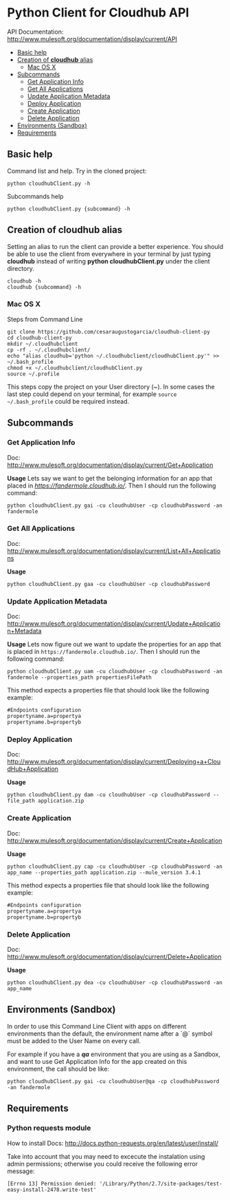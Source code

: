 # Python Client for Cloudhub API

API Documentation: http://www.mulesoft.org/documentation/display/current/API

+ [Basic help](#basichelp)
+ [Creation of **cloudhub** alias](#cloudhubalias)
	* [Mac OS X](#chaliasmacosx)
+ [Subcommands](#subcommands)
    * [Get Application Info](#getapplicationinfo)
    * [Get All Applications](#getallapplications)
    * [Update Application Metadata](#updateapplicationmetadata)
    * [Deploy Application](#deployapplication)
    * [Create Application](#createapplication)
    * [Delete Application](#deleteapplication)
+ [Environments (Sandbox)](#environments)
+ [Requirements](#requirements)

## Basic help <a name="basichelp"/>

Command list and help. Try in the cloned project:
```
python cloudhubClient.py -h
```

Subcommands help
```
python cloudhubClient.py {subcommand} -h
```

## Creation of **cloudhub** alias<a name="cloudhubalias"/>

Setting an alias to run the client can provide a better experience. You should be able to use the client from everywhere in your terminal by just typing **cloudhub** instead of writing **python cloudhubClient.py** under the client directory.
```
cloudhub -h
cloudhub {subcommand} -h
```

### Mac OS X <a name="chaliasmacosx"/> 

Steps from Command Line
```
git clone https://github.com/cesaraugustogarcia/cloudhub-client-py
cd cloudhub-client-py
mkdir ~/.cloudhubclient
cp -rf . ~/.cloudhubclient/
echo "alias cloudhub='python ~/.cloudhubclient/cloudhubClient.py'" >> ~/.bash_profile
chmod +x ~/.cloudhubclient/cloudhubClient.py
source ~/.profile
```

This steps copy the project on your User directory (~). In some cases the last step could depend on your terminal, for example ```source ~/.bash_profile``` could be required instead.

## Subcommands <a name="subcommands"/>


### Get Application Info <a name="getapplicationinfo"/>

Doc: http://www.mulesoft.org/documentation/display/current/Get+Application

**Usage** 
Lets say we want to get the belonging information for an app that placed in *https://fandermole.cloudhub.io/*. Then I should run the following command:
```
python cloudhubClient.py gai -cu cloudhubUser -cp cloudhubPassword -an fandermole
```


### Get All Applications <a name="getallapplications"/>

Doc: http://www.mulesoft.org/documentation/display/current/List+All+Applications

**Usage** 
```
python cloudhubClient.py gaa -cu cloudhubUser -cp cloudhubPassword
```


### Update Application Metadata <a name="updateapplicationmetadata"/>

Doc: http://www.mulesoft.org/documentation/display/current/Update+Application+Metadata

**Usage** 
Lets now figure out we want to update the properties for an app that is placed in ```https://fandermole.cloudhub.io/```. Then I should run the following command:
```
python cloudhubClient.py uam -cu cloudhubUser -cp cloudhubPassword -an fandermole --properties_path propertiesFilePath
```


This method expects a properties file that should look like the following example:
```
#Endpoints configuration
propertyname.a=propertya
propertyname.b=propertyb
```
### Deploy Application <a name="deployapplication"/>

Doc: http://www.mulesoft.org/documentation/display/current/Deploying+a+CloudHub+Application

**Usage** 
```
python cloudhubClient.py dam -cu cloudhubUser -cp cloudhubPassword --file_path application.zip
```


### Create Application <a name="createapplication"/>

Doc: http://www.mulesoft.org/documentation/display/current/Create+Application

**Usage** 
```
python cloudhubClient.py cap -cu cloudhubUser -cp cloudhubPassword -an app_name --properties_path application.zip --mule_version 3.4.1
```


This method expects a properties file that should look like the following example:
```
#Endpoints configuration
propertyname.a=propertya
propertyname.b=propertyb
```

### Delete Application <a name="deleteapplication"/>

Doc: http://www.mulesoft.org/documentation/display/current/Delete+Application

**Usage** 
```
python cloudhubClient.py dea -cu cloudhubUser -cp cloudhubPassword -an app_name
```


## Environments (Sandbox) <a name="environments"/>

In order to use this Command Line Client with apps on different environments than the default, the environment name after a ´@´ symbol must be added to the User Name on every call.

For example if you have a ***qa*** environment that you are using as a Sandbox, and want to use Get Application Info for the app created on this environment, the call should be like:

```
python cloudhubClient.py gai -cu cloudhubUser@qa -cp cloudhubPassword -an fandermole
```


## Requirements <a name="requirements"/>

### Python requests module

How to install Docs: http://docs.python-requests.org/en/latest/user/install/  

Take into account that you may need to excecute the instalation using admin permissions; otherwise you could receive the following error message:
```
[Errno 13] Permission denied: '/Library/Python/2.7/site-packages/test-easy-install-2478.write-test'
```
